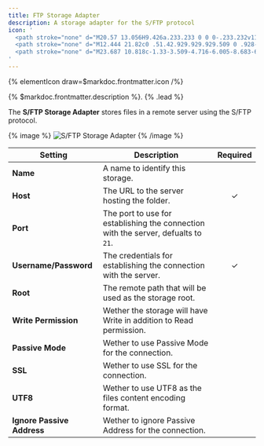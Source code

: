 ```yaml
---
title: FTP Storage Adapter
description: A storage adapter for the S/FTP protocol
icon: '
  <path stroke="none" d="M20.57 13.056H9.426a.233.233 0 0 0-.233.232v11.666c0 .128.105.233.233.233H20.57a.233.233 0 0 0 .232-.233V13.288a.233.233 0 0 0-.232-.232Zm-9.52 1.857h7.895v3.395h-7.894v-3.395Zm7.895 8.416h-7.894v-3.395h7.894v3.395Z"/>
  <path stroke="none" d="M12.444 21.82c0 .51.42.929.929.929.509 0 .928-.42.928-.929 0-.51-.42-.929-.928-.929-.51 0-.929.42-.929.93Zm0-5.166c0 .51.42.929.929.929.509 0 .928-.42.928-.929 0-.51-.42-.929-.928-.929-.51 0-.929.42-.929.929Z"/>
  <path stroke="none" d="M23.687 10.818c-1.33-3.509-4.716-6.005-8.683-6.005-3.968 0-7.355 2.493-8.684 6.002a5.816 5.816 0 0 0-4.324 5.653c.017 3.03 2.368 5.494 5.329 5.758a.232.232 0 0 0 .252-.232v-1.752a.232.232 0 0 0-.203-.23 3.618 3.618 0 0 1-2.093-1.001 3.577 3.577 0 0 1-1.08-2.571c0-.813.265-1.58.76-2.218a3.615 3.615 0 0 1 1.92-1.268l1.1-.29.403-1.066a7.13 7.13 0 0 1 2.557-3.294 7.028 7.028 0 0 1 4.063-1.282c1.465 0 2.87.444 4.063 1.286a7.07 7.07 0 0 1 1.52 1.45c.439.56.787 1.182 1.037 1.843l.4 1.063 1.097.29a3.604 3.604 0 0 1 2.673 3.483c0 .975-.383 1.889-1.08 2.57a3.612 3.612 0 0 1-2.086 1.002.229.229 0 0 0-.2.23v1.755c0 .137.118.244.255.232C25.635 21.96 27.98 19.5 28 16.474a5.815 5.815 0 0 0-4.313-5.656Z"/>
'
---
```


{% elementIcon draw=$markdoc.frontmatter.icon /%}

{% $markdoc.frontmatter.description %}. {% .lead %}

The **S/FTP Storage Adapter** stores files in a remote server using the S/FTP protocol.

{% image %}
![S/FTP Storage Adapter](/assets/ytp/storage/adapter-ftp.webp)
{% /image %}

| Setting | Description | Required |
| ------- | ----------- | :------: |
| **Name** | A name to identify this storage. |
| **Host** | The URL to the server hosting the folder. | &#x2713; |
| **Port** | The port to use for establishing the connection with the server, defualts to `21`. |
| **Username/Password** | The credentials for establishing the connection with the server. | &#x2713; |
| **Root** | The remote path that will be used as the storage root. |
| **Write Permission** | Wether the storage will have Write in addition to Read permission. |
| **Passive Mode** | Wether to use Passive Mode for the connection. |
| **SSL** | Wether to use SSL for the connection. |
| **UTF8** | Wether to use UTF8 as the files content encoding format. |
| **Ignore Passive Address** | Wether to ignore Passive Address for the connection. |
